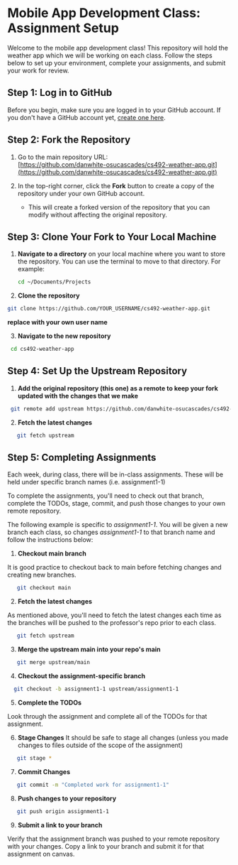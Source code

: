 # Mobile App Development Class: Assignment Setup

Welcome to the mobile app development class! This repository will hold the weather app which we will be working on each class. 
Follow the steps below to set up your environment, complete your assignments, and submit your work for review.

## Step 1: Log in to GitHub

Before you begin, make sure you are logged in to your GitHub account. If you don't have a GitHub account yet, [create one here](https://github.com/join).

## Step 2: Fork the Repository

1. Go to the main repository URL:  
   [https://github.com/danwhite-osucascades/cs492-weather-app.git](https://github.com/danwhite-osucascades/cs492-weather-app.git)

2. In the top-right corner, click the **Fork** button to create a copy of the repository under your own GitHub account.  
   - This will create a forked version of the repository that you can modify without affecting the original repository.

## Step 3: Clone Your Fork to Your Local Machine

1. **Navigate to a directory** on your local machine where you want to store the repository. You can use the terminal to move to that directory. For example:
   ```bash
   cd ~/Documents/Projects
   ```

2. **Clone the repository**
  ```bash
  git clone https://github.com/YOUR_USERNAME/cs492-weather-app.git  
  ```

**replace with your own user name**

3. **Navigate to the new repository**
  ```bash
   cd cs492-weather-app
  ```

## Step 4: Set Up the Upstream Repository
1. **Add the original repository (this one) as a remote to keep your fork updated with the changes that we make**
  ```bash
   git remote add upstream https://github.com/danwhite-osucascades/cs492-weather-app.git
  ```

2. **Fetch the latest changes**
  ```bash
     git fetch upstream
  ```

## Step 5: Completing Assignments

Each week, during class, there will be in-class assignments. These will be held under specific branch names (i.e. assignment1-1)

To complete the assignments, you'll need to check out that branch, complete the TODOs, stage, commit, and push those changes to your own remote repository.

The following example is specific to *assignment1-1*. You will be given a new branch each class, so changes *assignment1-1* to that branch name and follow the instructions below:

1. **Checkout main branch**

It is good practice to checkout back to main before fetching changes and creating new branches.
  ```bash
     git checkout main
  ```

2. **Fetch the latest changes**
   
As mentioned above, you'll need to fetch the latest changes each time as the branches will be pushed to the professor's repo prior to each class.
  ```bash
     git fetch upstream
  ```

3. **Merge the upstream main into your repo's main**
  ```bash
     git merge upstream/main
  ```

4. **Checkout the assignment-specific branch**
  ```bash
    git checkout -b assignment1-1 upstream/assignment1-1
  ```

5. **Complete the TODOs**

Look through the assignment and complete all of the TODOs for that assignment.

6. **Stage Changes**
It should be safe to stage all changes (unless you made changes to files outside of the scope of the assignment)
  ```bash
     git stage *
  ```

7. **Commit Changes**
  ```bash
     git commit -m "Completed work for assignment1-1"
  ```

8. **Push changes to your repository**
  ```bash
     git push origin assignment1-1
  ```

9. **Submit a link to your branch**
   
Verify that the assignment branch was pushed to your remote repository with your changes. Copy a link to your branch and submit it for that assignment on canvas.
